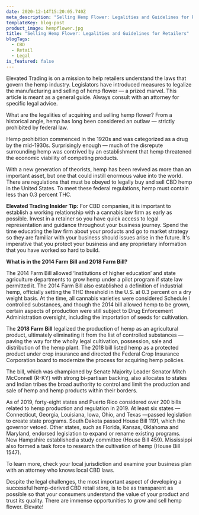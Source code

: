 ```yaml
---
date: 2020-12-14T15:20:05.740Z
meta_description: "Selling Hemp Flower: Legalities and Guidelines for Retailers"
templateKey: blog-post
product_image: hempflower.jpg
title: "Selling Hemp Flower: Legalities and Guidelines for Retailers"
blogTags:
  - CBD
  - Retail
  - Legal
is_featured: false
---
```

Elevated Trading is on a mission to help retailers understand the laws that govern the hemp industry. Legislators have introduced measures to legalize the manufacturing and selling of hemp flower — a prized marvel. This article is meant as a general guide. Always consult with an attorney for specific legal advice.

What are the legalities of acquiring and selling hemp flower? From a historical angle, hemp has long been considered an outlaw — strictly prohibited by federal law.

Hemp prohibition commenced in the 1920s and was categorized as a drug by the mid-1930s. Surprisingly enough — much of the disrepute surrounding hemp was contrived by an establishment that hemp threatened the economic viability of competing products.

With a new generation of theorists, hemp has been revived as more than an important asset, but one that could instill enormous value into the world. There are regulations that must be obeyed to legally buy and sell CBD hemp in the United States. To meet these federal regulations, hemp must contain less than 0.3 percent THC.

**Elevated Trading Insider Tip:** For CBD companies, it is important to establish a working relationship with a cannabis law firm as early as possible. Invest in a retainer so you have quick access to legal representation and guidance throughout your business journey. Spend the time educating the law firm about your products and go to market strategy so they are familiar with your business should issues arise in the future. It's imperative that you protect your business and any proprietary information that you have worked so hard to build. 

**What is in the 2014 Farm Bill and 2018 Farm Bill?**

The 2014 Farm Bill allowed ‘institutions of higher education’ and state agriculture departments to grow hemp under a pilot program if state law permitted it. The 2014 Farm Bill also established a definition of industrial hemp, officially setting the THC threshold in the U.S. at 0.3 percent on a dry weight basis. At the time, all cannabis varieties were considered Schedule I controlled substances, and though the 2014 bill allowed hemp to be grown, certain aspects of production were still subject to Drug Enforcement Administration oversight, including the importation of seeds for cultivation.

The **2018 Farm Bill** legalized the production of hemp as an agricultural product, ultimately eliminating it from the list of controlled substances — paving the way for the wholly legal cultivation, possession, sale and distribution of the hemp plant. The 2018 bill listed hemp as a protected product under crop insurance and directed the Federal Crop Insurance Corporation board to modernize the process for acquiring hemp policies.

The bill, which was championed by Senate Majority Leader Senator Mitch McConnell (R-KY) with strong bi-partisan backing, also allocates to states and Indian tribes the broad authority to control and limit the production and sale of hemp and hemp products within their borders.

As of 2019, forty-eight states and Puerto Rico considered over 200 bills related to hemp production and regulation in 2019. At least six states — Connecticut, Georgia, Louisiana, Iowa, Ohio, and Texas —passed legislation to create state programs. South Dakota passed House Bill 1191, which the governor vetoed. Other states, such as Florida, Kansas, Oklahoma and Maryland, endorsed legislation to expand or rename existing programs. New Hampshire established a study committee (House Bill 459). Mississippi also formed a task force to research the cultivation of hemp (House Bill 1547).

To learn more, check your local jurisdiction and examine your business plan with an attorney who knows local CBD laws.

Despite the legal challenges, the most important aspect of developing a successful hemp-derived CBD retail store, is to be as transparent as possible so that your consumers understand the value of your product and trust its quality. There are immense opportunities to grow and sell hemp flower. Elevate!